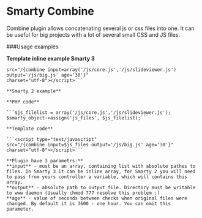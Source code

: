 Smarty Combine
==============

Combine plugin allows concatenating several js or css files into one. 
It can be useful for big projects with a lot of several small CSS and JS files.

###Usage examples

**Template inline example Smarty 3**

```<script type="text/javascript" 
src="/{combine input=array('/js/core.js','/js/slideviewer.js') output='/js/big.js' age='30'}" 
charset="utf-8"></script>```

**Smarty 2 example**

**PHP code**

```$js_filelist = array('/js/core.js','/js/slideviewer.js');
$smarty_object->assign('js_files', $js_filelist);```

**Template code**

```<script type="text/javascript" 
src="/{combine input=$js_files output='/js/big.js' age='30'}" 
charset="utf-8"></script>```

**Plugin have 3 parametrs:**
**input** - must be an array, containing list with absolute pathes to files. In Smarty 3 it can be inline array, for Smarty 2 you will need to pass from yours controller a variable, which will contains this array.
**output** - absolute path to output file. Directory must be writable to www daemon (Usually chmod 777 resolve this problem :)
**age** - value of seconds between checks when original files were changed. By default it is 3600 - one hour. You can omit this parameter.